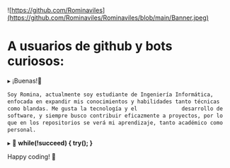 
  
![https://github.com/Rominaviles](https://github.com/Rominaviles/Rominaviles/blob/main/Banner.jpeg)

# A usuarios de github y bots curiosos:
 ▸  ¡Buenas!👋

    Soy Romina, actualmente soy estudiante de Ingeniería Informática, enfocada en expandir mis conocimientos y habilidades tanto técnicas como blandas. Me gusta la tecnología y el              desarrollo de software, y siempre busco contribuir eficazmente a proyectos, por lo que en los repositorios se verá mi aprendizaje, tanto académico como personal.

 ▸ 📃 <b>while(!succeed) { try(); }</b>

 Happy coding! 🚀 
